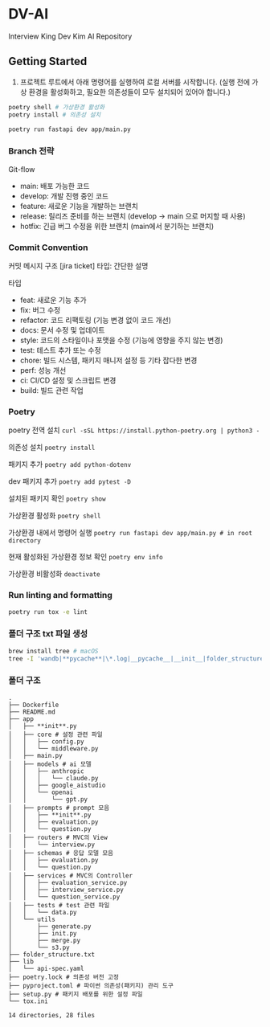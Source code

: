 # DV-AI

Interview King Dev Kim AI Repository

## Getting Started

1. 프로젝트 루트에서 아래 명령어를 실행하여 로컬 서버를 시작합니다. (실행 전에 가상 환경을 활성화하고, 필요한 의존성들이 모두 설치되어 있어야 합니다.)

```bash
poetry shell # 가상환경 활성화
poetry install # 의존성 설치
```

```bash
poetry run fastapi dev app/main.py
```

### Branch 전략

Git-flow

- main: 배포 가능한 코드
- develop: 개발 진행 중인 코드
- feature: 새로운 기능을 개발하는 브랜치
- release: 릴리즈 준비를 하는 브랜치 (develop -> main 으로 머지할 때 사용)
- hotfix: 긴급 버그 수정을 위한 브랜치 (main에서 분기하는 브랜치)

### Commit Convention

커밋 메시지 구조
[jira ticket] 타입: 간단한 설명

타입

- feat: 새로운 기능 추가
- fix: 버그 수정
- refactor: 코드 리팩토링 (기능 변경 없이 코드 개선)
- docs: 문서 수정 및 업데이트
- style: 코드의 스타일이나 포맷을 수정 (기능에 영향을 주지 않는 변경)
- test: 테스트 추가 또는 수정
- chore: 빌드 시스템, 패키지 매니저 설정 등 기타 잡다한 변경
- perf: 성능 개선
- ci: CI/CD 설정 및 스크립트 변경
- build: 빌드 관련 작업

### Poetry

poetry 전역 설치
`curl -sSL https://install.python-poetry.org | python3 -`

의존성 설치
`poetry install`

패키지 추가
`poetry add python-dotenv`

dev 패키지 추가
`poetry add pytest -D`

설치된 패키지 확인
`poetry show`

가상환경 활성화
`poetry shell`

가상환경 내에서 명령어 실행
`poetry run fastapi dev app/main.py # in root directory`

현재 활성화된 가상환경 정보 확인
`poetry env info`

가상환경 비활성화
`deactivate`

### Run linting and formatting

```bash
poetry run tox -e lint
```

### 폴더 구조 txt 파일 생성

```bash
brew install tree # macOS
tree -I 'wandb|**pycache**|\*.log|__pycache__|__init__|folder_structure' > folder_structure.txt
```

### 폴더 구조

```text
.
├── Dockerfile
├── README.md
├── app
│   ├── **init**.py
│   ├── core # 설정 관련 파일
│   │   ├── config.py
│   │   └── middleware.py
│   ├── main.py
│   ├── models # ai 모델
│   │   ├── anthropic
│   │   │   └── claude.py
│   │   ├── google_aistudio
│   │   └── openai
│   │       └── gpt.py
│   ├── prompts # prompt 모음
│   │   ├── **init**.py
│   │   ├── evaluation.py
│   │   └── question.py
│   ├── routers # MVC의 View
│   │   └── interview.py
│   ├── schemas # 응답 모델 모음
│   │   ├── evaluation.py
│   │   └── question.py
│   ├── services # MVC의 Controller
│   │   ├── evaluation_service.py
│   │   ├── interview_service.py
│   │   └── question_service.py
│   ├── tests # test 관련 파일
│   │   └── data.py
│   └── utils
│       ├── generate.py
│       ├── init.py
│       ├── merge.py
│       └── s3.py
├── folder_structure.txt
├── lib
│   └── api-spec.yaml
├── poetry.lock # 의존성 버전 고정
├── pyproject.toml # 파이썬 의존성(패키지) 관리 도구
├── setup.py # 패키지 배포를 위한 설정 파일
└── tox.ini

14 directories, 28 files
```
